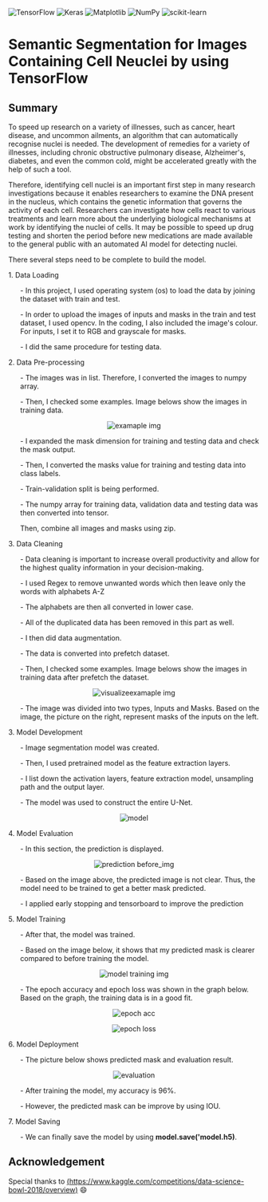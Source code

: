  ![TensorFlow](https://img.shields.io/badge/TensorFlow-%23FF6F00.svg?style=for-the-badge&logo=TensorFlow&logoColor=white)
![Keras](https://img.shields.io/badge/Keras-%23D00000.svg?style=for-the-badge&logo=Keras&logoColor=white)
![Matplotlib](https://img.shields.io/badge/Matplotlib-%23ffffff.svg?style=for-the-badge&logo=Matplotlib&logoColor=black)
![NumPy](https://img.shields.io/badge/numpy-%23013243.svg?style=for-the-badge&logo=numpy&logoColor=white)
![scikit-learn](https://img.shields.io/badge/scikit--learn-%23F7931E.svg?style=for-the-badge&logo=scikit-learn&logoColor=white)

# Semantic Segmentation for Images Containing Cell Neuclei by using TensorFlow
 
 ## Summary
<p>To speed up research on a variety of illnesses, such as cancer, heart disease, and uncommon ailments, an algorithm that can automatically recognise nuclei is needed. The development of remedies for a variety of illnesses, including chronic obstructive pulmonary disease, Alzheimer's, diabetes, and even the common cold, might be accelerated greatly with the help of such a tool.</p>

<p>Therefore, identifying cell nuclei is an important first step in many research investigations because it enables researchers to examine the DNA present in the nucleus, which contains the genetic information that governs the activity of each cell. Researchers can investigate how cells react to various treatments and learn more about the underlying biological mechanisms at work by identifying the nuclei of cells. It may be possible to speed up drug testing and shorten the period before new medications are made available to the general public with an automated AI model for detecting nuclei.</p>

<p>There several steps need to be complete to build the model.</p>
<p>1. Data Loading</p>
  <ol>- In this project, I used operating system (os) to load the data by joining the dataset with train and test.</ol>
  <ol>- In order to upload the images of inputs and masks in the train and test dataset, I used opencv. In the coding, I also included the image's colour. For inputs, I set it to RGB and grayscale for masks. </ol>
  <ol>- I did the same procedure for testing data.</ol>
  
<p>2. Data Pre-processing</p>
   <ol>- The images was in list. Therefore, I converted the images to numpy array.</ol>
   <ol>- Then, I checked some examples. Image belows show the images in training data. </ol>
   <p align="center"><img src="example_img.PNG" alt="examaple img">
   <ol>- I expanded the mask dimension for training and testing data and check the mask output.</ol>
   <ol>- Then, I converted the masks value for training and testing data into class labels.</ol>
   <ol>- Train-validation split is being performed.</ol>
   <ol>- The numpy array for training data, validation data and testing data was then converted into tensor.</ol>
   <ol>Then, combine all images and masks using zip.</ol>
   

<p>3. Data Cleaning</p>
   <ol>- Data cleaning is important to increase overall productivity and allow for the highest quality information in your decision-making.</ol>
   <ol>- I used Regex to remove unwanted words which then leave only the words with alphabets A-Z</ol>
   <ol>- The alphabets are then all converted in lower case.</ol>
   <ol>- All of the duplicated data has been removed in this part as well.</ol>
   <ol>- I then did data augmentation.</ol>
   <ol>- The data is converted into prefetch dataset.</ol>
   <ol>- Then, I checked some examples. Image belows show the images in training data after prefetch the dataset. </ol>
   <p align="center"><img src="visualize_some_example.png" alt="visualizeexamaple img">
 <ol>- The image was divided into two types, Inputs and Masks. Based on the image, the picture on the right, represent masks of the inputs on the left.</ol>

<p>3. Model Development</p>
   <ol>- Image segmentation model was created.</ol>
   <ol>- Then, I used pretrained model as the feature extraction layers.</ol>
   <ol>- I list down the activation layers, feature extraction model, unsampling path and the output layer.</ol>
<ol>- The model was used to construct the entire U-Net.</ol>
 <p align="center"><img src="model.png" alt="model">
   
 <p>4. Model Evaluation</p>
 <ol>- In this section, the prediction is displayed.</ol>
  <p align="center"><img src="prediction_before.png" alt="prediction before_img">
 <ol>- Based on the image above, the predicted image is not clear. Thus, the model need to be trained to get a better mask predicted.</ol>
 <ol>- I applied early stopping and tensorboard to improve the prediction</ol>
 
 <p>5. Model Training</p>
 <ol>- After that, the model was trained. </ol>
 <ol>- Based on the image below, it shows that my predicted mask is clearer compared to before training the model.</ol>
 <p align="center"><img src="model_training.png" alt="model training img">
 <ol>- The epoch accuracy and epoch loss was shown in the graph below. Based on the graph, the training data is in a good fit. </ol>
 <p align="center"><img src="epoch_acc.png" alt="epoch acc">
  <p align="center"><img src="epoch_loss.png" alt="epoch loss">
   
   <p>6. Model Deployment</p>
   <ol>- The picture below shows predicted mask and evaluation result.</ol>
   <p align="center"><img src="model_evaluate.png" alt="evaluation">
  <ol>- After training the model, my accuracy is 96%.</ol>
  <ol>- However, the predicted mask can be improve by using IOU.</ol>
 
 <p>7. Model Saving</p>
 <ol>- We can finally save the model by using <strong>model.save('model.h5)</strong>.</ol>
 
## Acknowledgement
Special thanks to [(https://www.kaggle.com/competitions/data-science-bowl-2018/overview)](https://www.kaggle.com/competitions/data-science-bowl-2018/overview) :smile:

